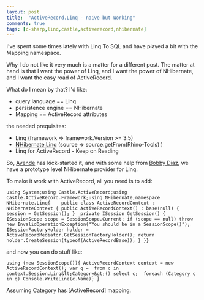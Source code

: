 ```yaml
---
layout: post
title:  "ActiveRecord.Linq - naive but Working"
comments: true
tags: [c-sharp,linq,castle,activerecord,nhibernate]
---
```



I've spent some times lately with Linq To SQL and have played a bit with the Mapping namespace.

Why I do not like it very much is a matter for a different post. The matter at hand is that I want the power of Linq, and I want the power of NHibernate, and I want the easy road of ActiveRecord.



What do I mean by that? I'd like:
- query language == Linq  
- persistence engine == NHibernate  
- Mapping == ActiveRecord attributes 



the needed prequisites:
- Linq (framework => framework.Version >= 3.5)  
- [NHibernate.Linq](http://www.hookedonlinq.com/LINQToNHibernate.ashx) (source => source.getFrom(Rhino-Tools) )  
- Linq for ActiveRecord - Keep on Reading 



So, [Ayende](http://www.ayende.com) has kick-started it, and with some help from [Bobby Diaz](http://blogs.magiconsoftware.com/blogs/bdiaz/), we have a prototype level NHibernate provider for Linq.

To make it work with ActiveRecord, all you need is to add:

```
using System;using Castle.ActiveRecord;using Castle.ActiveRecord.Framework;using NHibernate;namespace NHibernate.Linq{    public class ActiveRecordContext : NHibernateContext { public ActiveRecordContext() : base(null) { session = GetSession(); }  private ISession GetSession() { ISessionScope scope = SessionScope.Current; if (scope == null) throw new InvalidOperationException("You should be in a SessionScope()"); ISessionFactoryHolder holder = ActiveRecordMediator.GetSessionFactoryHolder(); return holder.CreateSession(typeof(ActiveRecordBase)); } }}
```

and now you can do stuff like:

```
using (new SessionScope()){ ActiveRecordContext context = new ActiveRecordContext(); var q =  from c in context.Session.Linq&lt;Category&gt;() select c;  foreach (Category c in q) Console.WriteLine(c.Name); }
```

Assuming Category has [ActiveRecord] mapping.

